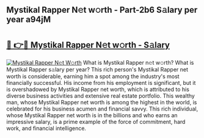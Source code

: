 ## Mystikal Rapper N𝚎t w𝚘rth - Part-2b6 S𝚊lary per year a94jM

# <h2><a href="http://gc543rm.nevu.top/?p=Mystikal+Rapper">🔗 👉🔴 Mystikal Rapper N𝚎t w𝚘rth - S𝚊lary</a></h2>

[![Mystikal Rapper N𝚎t W𝚘rth](https://i.imgur.com/Oavwk0R.jpeg)](http://gc543rm.nevu.top/?p=Mystikal+Rapper)
What is Mystikal Rapper n𝚎t w𝚘rth? What is Mystikal Rapper s𝚊lary per year?
This rich person's Mystikal Rapper net worth is considerable, earning him a spot among the industry's most financially successful. His income from his employment is significant, but it is overshadowed by Mystikal Rapper net worth, which is attributed to his diverse business activities and extensive real estate portfolio. This wealthy man, whose Mystikal Rapper net worth is among the highest in the world, is celebrated for his business acumen and financial savvy. This rich individual, whose Mystikal Rapper net worth is in the billions and who earns an impressive salary, is a prime example of the force of commitment, hard work, and financial intelligence.
